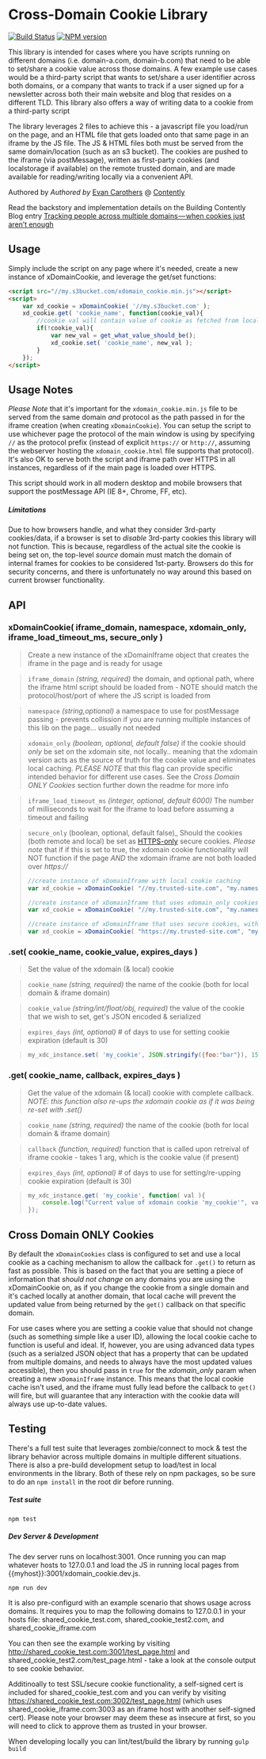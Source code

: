 
# Cross-Domain Cookie Library

[![Build Status][build-status-image]][build-status-url] [![NPM version][npm-version-image]][npm-url]

<!-- [![NPM downloads][npm-downloads-image]][downloads-url] -->

This library is intended for cases where you have scripts running on different domains (i.e. domain-a.com, domain-b.com) that need to be able to set/share a cookie value across those domains. A few example use cases would be a third-party script that wants to set/share a user identifier across both domains, or a company that wants to track if a user signed up for a newsletter across both their main website and blog that resides on a different TLD. This library also offers a way of writing data to a cookie from a third-party script

The library leverages 2 files to achieve this - a javascript file you load/run on the page, and an HTML file that gets loaded onto that same page in an iframe by the JS file. The JS & HTML files both must be served from the same domain/location (such as an s3 bucket). The cookies are pushed to the iframe (via postMessage), written as first-party cookies (and localstorage if available) on the remote trusted domain, and are made available for reading/writing locally via a convenient API.

Authored by *Authored by* [Evan Carothers](https://github.com/ecaroth) @ [Contently](http://www.contently.com)

Read the backstory and implementation details on the Building Contently Blog entry [Tracking people across multiple domains — when cookies just aren’t enough](https://medium.com/building-contently/tracking-people-across-multiple-domains-when-cookies-just-arent-enough-b270cc95beb1)

Usage
------

Simply include the script on any page where it's needed, create a new instance of xDomainCookie, and leverage the get/set functions:

```html
<script src="//my.s3bucket.com/xdomain_cookie.min.js"></script>
<script>
	var xd_cookie = xDomainCookie( '//my.s3bucket.com' );
	xd_cookie.get( 'cookie_name', function(cookie_val){
		//cookie val will contain value of cookie as fetched from local val (if present) else from iframe (if set), else null
		if(!cookie_val){
			var new_val = get_what_value_should_be();
			xd_cookie.set( 'cookie_name', new_val );
		}
	});
</script>
```

Usage Notes
------

_Please Note_ that it's important for the `xdomain_cookie.min.js` file to be served from the same domain _and_ protocol as the path passed in for the iframe creation (when creating `xDomainCookie`). You can setup the script to use whichever page the protocol of the main window is using by specifying `//` as the protocol prefix (instead of explicit `https://` or `http://`, assuming the webserver hosting the `xdomain_cookie.html` file supports that protocol). It's also OK to serve both the script and iframe path over HTTPS in all instances, regardless of if the main page is loaded over HTTPS.

This script should work in all modern desktop and mobile browsers that support the postMessage API (IE 8+, Chrome, FF, etc). 

##### Limitations
Due to how browsers handle, and what they consider 3rd-party cookies/data, if a browser is set to _disable_ 3rd-party cookies this library will not function. This is because, regardless of the actual site the cookie is being set on, the top-level _source_ domain must match the domain of internal frames for cookies to be considered 1st-party. Browsers do this for security concerns, and there is unfortunately no way around this based on current browser functionality.

API
------

### xDomainCookie( iframe_domain, namespace, xdomain_only, iframe_load_timeout_ms, secure_only )
> Create a new instance of the xDomainIframe object that creates the iframe in the page and is ready for usage

> `iframe_domain` _(string, required)_ the domain, and optional path, where the iframe html script should be loaded from - NOTE should match the protocol/host/port of where the JS script is loaded from

> `namespace` _(string,optional)_ a namespace to use for postMessage passing - prevents collission if you are running multiple instances of this lib on the page... usually not needed

> `xdomain_only` _(boolean, optional, default false)_ if the cookie should _only_ be set on the xdomain site, not locally.. meaning that the xdomain version acts as the source of truth for the cookie value and eliminates local caching. _PLEASE NOTE_ that this flag can provide specific intended behavior for different use cases. See the _Cross Domain ONLY Cookies_ section further down the readme for more info

> `iframe_load_timeout_ms` _(integer, optional, default 6000)_ The number of milliseconds to wait for the iframe to load before assuming a timeout and failing

> `secure_only` (boolean, optional, default false)_ Should the cookies (both remote and local) be set as [HTTPS-only](https://www.owasp.org/index.php/SecureFlag) secure cookies. _Please note_ that if if this is set to true, the xdomain cookie functionality will NOT function if the page _AND_ the xdomain iframe are not both loaded over _https://_
> 
> ```javascript
> //create instance of xDomainIframe with local cookie caching
> var xd_cookie = xDomainCookie( "//my.trusted-site.com", "my.namespace" );
> 
> //create instance of xDomainIframe that uses xdomain_only cookies
> var xd_cookie = xDomainCookie( "//my.trusted-site.com", "my.namespace", true );
>
> //create instance of xDomainIframe that uses secure cookies, with a load timeout of 10 seconds
> var xd_cookie = xDomainCookie( "https://my.trusted-site.com", "my.namespace", false, 10000, true );
> ```


### .set( cookie_name, cookie_value, expires_days )
> Set the value of the xdomain (& local) cookie

> `cookie_name` _(string, required)_ the name of the cookie (both for local domain & iframe domain)

> `cookie_value` _(string/int/float/obj, required)_ the value of the cookie that we wish to set, get's JSON encoded & serialized

> `expires_days` _(int, optional)_ # of days to use for setting cookie expiration (default is 30)

> ```javascript
> my_xdc_instance.set( 'my_cookie', JSON.stringify({foo:"bar"}), 15 );
> ```


### .get( cookie_name, callback, expires_days )
> Get the value of the xdomain (& local) cookie with complete callback. _NOTE: this function also re-ups the xdomain cookie as if it was being re-set with .set()_

> `cookie_name` _(string, required)_ the name of the cookie (both for local domain & iframe domain)

> `callback` _(function, required)_ function that is called upon retreival of iframe cookie - takes 1 arg, which is the cookie value (if present)

> `expires_days` _(int, optional)_ # of days to use for setting/re-upping cookie expiration (default is 30)

> ```javascript
> my_xdc_instance.get( 'my_cookie', function( val ){
> 	  console.log("Current value of xdomain cookie 'my_cookie'", val );
> });
> ```

Cross Domain ONLY Cookies
------

By default the `xDomainCookies` class is configured to set and use a local cookie as a caching mechanism to allow the callback for `.get()` to return as fast as possible. This is based on the fact that you are setting a piece of information that _should not change_ on any domains you are using the xDomainCookie on, as if you change the cookie from a single domain and it's cached locally at another domain, that local cache will prevent the updated value from being returned by the `get()` callback on that specific domain. 

For use cases where you are setting a cookie value that should not change (such as something simple like a user ID), allowing the local cookie cache to function is useful and ideal. If, however, you are using advanced data types (such as a serialzed JSON object that has a property that can be updated from multiple domains, and needs to always have the most updated values accessible), then you should pass in `true` for the _xdomain_only_ param when creating a new `xDomainIframe` instance. This means that the local cookie cache isn't used, and the iframe must fully lead before the callback to `get()` will fire, but will guarantee that any interaction with the cookie data will always use up-to-date values.


Testing
------

There's a full test suite that leverages zombie/connect to mock & test the library behavior across multiple domains in multiple different situations. There is also a pre-build development setup to load/test in local environments in the library. Both of these rely on npm packages, so be sure to do an `npm install` in the root dir before running.

##### Test suite
```
npm test
```

##### Dev Server & Development
The dev server runs on localhost:3001. Once running you can map whatever hosts to 127.0.0.1 and load the JS in running local pages from {{myhost}}:3001/xdomain_cookie.dev.js.
```
npm run dev
```

It is also pre-configurd with an example scenario that shows usage across domains. It requires you to map the following domains to 127.0.0.1 in your hosts file: shared_cookie_test.com, shared_cookie_test2.com, and shared_cookie_iframe.com

You can then see the example working by visiting http://shared_cookie_test.com:3001/test_page.html and shared_cookie_test2.com/test_page.html - take a look at the console output to see cookie behavior.

Additinoally to test SSL/secure cookie functionality, a self-signed cert is included for shared_cookie_test.com and you can verify by visiting https://shared_cookie_test.com:3002/test_page.html (which uses shared_cookie_iframe.com:3003 as an iframe host with another self-signed cert). Please note your browser may deem these as insecure at first, so you will need to click to approve them as trusted in your browser.

When developing locally you can lint/test/build the library by running `gulp build`




[npm-url]: https://npmjs.org/package/xdomain-cookies
[npm-version-image]: http://img.shields.io/npm/v/xdomain-cookies.svg?style=flat
[npm-downloads-image]: http://img.shields.io/npm/dm/xdomain-cookies.svg?style=flat
[downloads-url]: https://npmcharts.com/compare/xdomain-cookies?minimal=true

[build-status-url]: https://semaphoreci.com/ghostrydr/xdomain-cookies
[build-status-image]: https://semaphoreci.com/api/v1/ghostrydr/xdomain-cookies/branches/master/shields_badge.svg
